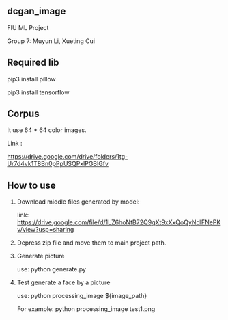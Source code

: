 ## dcgan_image

FIU ML Project

Group 7: Muyun Li, Xueting Cui


## Required lib

pip3 install pillow

pip3 install tensorflow


## Corpus

It use 64 * 64 color images.

Link : 

https://drive.google.com/drive/folders/1tg-Ur7d4vk1T8Bn0pPpUSQPxlPGBlGfv


 
## How to use

1. Download middle files generated by model:

   link:  https://drive.google.com/file/d/1LZ6hoNtB72Q9gXt9xXxQoQyNdlFNePKv/view?usp=sharing
   
2. Depress zip file and move them to main project path.

3. Generate picture

   use:  python generate.py
   
2. Test generate a face by a picture

   use: python processing_image ${image_path}
   
   For example:  python processing_image test1.png
